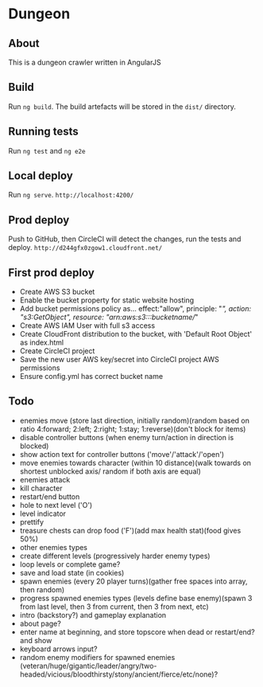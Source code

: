 Dungeon
===

## About
This is a dungeon crawler written in AngularJS

## Build
Run `ng build`. The build artefacts will be stored in the `dist/` directory.

## Running tests
Run `ng test` and `ng e2e`

## Local deploy
Run `ng serve`. `http://localhost:4200/`

## Prod deploy
Push to GitHub, then CircleCI will detect the changes, run the tests and deploy. `http://d244gfx0zgow1.cloudfront.net/`

## First prod deploy
- Create AWS S3 bucket
- Enable the bucket property for static website hosting
- Add bucket permissions policy as... effect:"allow", principle: "*", action: "s3:GetObject", resource: "arn:aws:s3:::bucketname/*"
- Create AWS IAM User with full s3 access
- Create CloudFront distribution to the bucket, with 'Default Root Object' as index.html
- Create CircleCI project
- Save the new user AWS key/secret into CircleCI project AWS permissions
- Ensure config.yml has correct bucket name

## Todo
- enemies move (store last direction, initially random)(random based on ratio 4:forward; 2:left; 2:right; 1:stay; 1:reverse)(don't block for items)
- disable controller buttons (when enemy turn/action in direction is blocked)
- show action text for controller buttons ('move'/'attack'/'open')
- move enemies towards character (within 10 distance)(walk towards on shortest unblocked axis/ random if both axis are equal)
- enemies attack
- kill character
- restart/end button
- hole to next level ('O')
- level indicator
- prettify
- treasure chests can drop food ('F')(add max health stat)(food gives 50%)
- other enemies types
- create different levels (progressively harder enemy types)
- loop levels or complete game?
- save and load state (in cookies)
- spawn enemies (every 20 player turns)(gather free spaces into array, then random)
- progress spawned enemies types (levels define base enemy)(spawn 3 from last level, then 3 from current, then 3 from next, etc)
- intro (backstory?) and gameplay explanation 
- about page?
- enter name at beginning, and store topscore when dead or restart/end? and show
- keyboard arrows input?
- random enemy modifiers for spawned enemies (veteran/huge/gigantic/leader/angry/two-headed/vicious/bloodthirsty/stony/ancient/fierce/etc/none)?